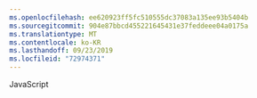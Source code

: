 ```yaml
---
ms.openlocfilehash: ee620923ff5fc510555dc37083a135ee93b5404b
ms.sourcegitcommit: 904e87bbcd455221645431e37feddeee04a0175a
ms.translationtype: MT
ms.contentlocale: ko-KR
ms.lasthandoff: 09/23/2019
ms.locfileid: "72974371"
---
```

JavaScript
